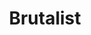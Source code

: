 ---
image_path: /images/brutalist.jpg
title: Brutalist
weight: 1
offset:
    x: 4rem
    y: -2rem
---